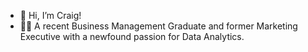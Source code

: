 - 👋 Hi, I’m Craig!
- 🧍‍♂️ A recent Business Management Graduate and former Marketing Executive with a newfound passion for Data Analytics.

  
 

    
